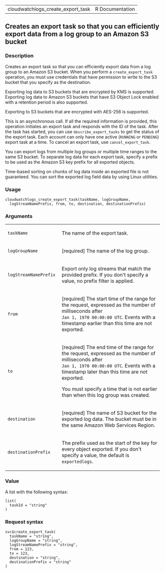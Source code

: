 <table style="width: 100%;">
<tbody>
<tr class="odd">
<td>cloudwatchlogs_create_export_task</td>
<td style="text-align: right;">R Documentation</td>
</tr>
</tbody>
</table>

## Creates an export task so that you can efficiently export data from a log group to an Amazon S3 bucket

### Description

Creates an export task so that you can efficiently export data from a
log group to an Amazon S3 bucket. When you perform a
`create_export_task` operation, you must use credentials that have
permission to write to the S3 bucket that you specify as the
destination.

Exporting log data to S3 buckets that are encrypted by KMS is supported.
Exporting log data to Amazon S3 buckets that have S3 Object Lock enabled
with a retention period is also supported.

Exporting to S3 buckets that are encrypted with AES-256 is supported.

This is an asynchronous call. If all the required information is
provided, this operation initiates an export task and responds with the
ID of the task. After the task has started, you can use
`describe_export_tasks` to get the status of the export task. Each
account can only have one active (`RUNNING` or `PENDING`) export task at
a time. To cancel an export task, use `cancel_export_task`.

You can export logs from multiple log groups or multiple time ranges to
the same S3 bucket. To separate log data for each export task, specify a
prefix to be used as the Amazon S3 key prefix for all exported objects.

Time-based sorting on chunks of log data inside an exported file is not
guaranteed. You can sort the exported log field data by using Linux
utilities.

### Usage

    cloudwatchlogs_create_export_task(taskName, logGroupName,
      logStreamNamePrefix, from, to, destination, destinationPrefix)

### Arguments

<table>
<colgroup>
<col style="width: 35%" />
<col style="width: 65%" />
</colgroup>
<tbody>
<tr class="odd">
<td><code
id="cloudwatchlogs_create_export_task_:_taskName">taskName</code></td>
<td><p>The name of the export task.</p></td>
</tr>
<tr class="even">
<td><code
id="cloudwatchlogs_create_export_task_:_logGroupName">logGroupName</code></td>
<td><p>[required] The name of the log group.</p></td>
</tr>
<tr class="odd">
<td><code
id="cloudwatchlogs_create_export_task_:_logStreamNamePrefix">logStreamNamePrefix</code></td>
<td><p>Export only log streams that match the provided prefix. If you
don't specify a value, no prefix filter is applied.</p></td>
</tr>
<tr class="even">
<td><code id="cloudwatchlogs_create_export_task_:_from">from</code></td>
<td><p>[required] The start time of the range for the request, expressed
as the number of milliseconds after <code
style="white-space: pre;">⁠Jan 1, 1970 00:00:00 UTC⁠</code>. Events with a
timestamp earlier than this time are not exported.</p></td>
</tr>
<tr class="odd">
<td><code id="cloudwatchlogs_create_export_task_:_to">to</code></td>
<td><p>[required] The end time of the range for the request, expressed
as the number of milliseconds after <code
style="white-space: pre;">⁠Jan 1, 1970 00:00:00 UTC⁠</code>. Events with a
timestamp later than this time are not exported.</p>
<p>You must specify a time that is not earlier than when this log group
was created.</p></td>
</tr>
<tr class="even">
<td><code
id="cloudwatchlogs_create_export_task_:_destination">destination</code></td>
<td><p>[required] The name of S3 bucket for the exported log data. The
bucket must be in the same Amazon Web Services Region.</p></td>
</tr>
<tr class="odd">
<td><code
id="cloudwatchlogs_create_export_task_:_destinationPrefix">destinationPrefix</code></td>
<td><p>The prefix used as the start of the key for every object
exported. If you don't specify a value, the default is
<code>exportedlogs</code>.</p></td>
</tr>
</tbody>
</table>

### Value

A list with the following syntax:

    list(
      taskId = "string"
    )

### Request syntax

    svc$create_export_task(
      taskName = "string",
      logGroupName = "string",
      logStreamNamePrefix = "string",
      from = 123,
      to = 123,
      destination = "string",
      destinationPrefix = "string"
    )
